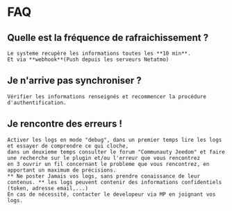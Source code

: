 # FAQ

## Quelle est la fréquence de rafraichissement ?

	Le systeme recupère les informations toutes les **10 min**.
	Et via **webhook**(Push depuis les serveurs Netatmo)
	
## Je n'arrive pas synchroniser ?
	Vérifier les informations renseignés et recommencer la procédure d'authentification.
	
## Je rencontre des erreurs !
	Activer les logs en mode "debug", dans un premier temps lire les logs et essayer de comprendre ce qui cloche,
	dans un deuxieme temps consulter le forum "Communauty Jeedom" et faire une recherche sur le plugin et/ou l'erreur que vous rencontrez
	en 3 ouvrir un fil concernant le probleme que vous rencontrez, en apportant un maximum de précisions.
	** Ne poster Jamais vos logs, sans prendre conaissance de leur contenus. ** les logs peuvent contenir des informations confidentiels (token, adresse email,...)
	En cas de nécessité, contacter le developeur via MP en joignant vos logs.